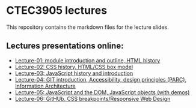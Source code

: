 # CTEC3905 lectures

This repository contains the markdown files for the lecture slides.

## Lectures presentations online:

- [Lecture-01: module introduction and outline, HTML history](https://ctec3905.github.io/presents?lecture-01)
- [Lecture-02: CSS history, HTML/CSS box model](https://ctec3905.github.io/presents?lecture-02)
- [Lecture-03: JavaScript history and introduction](https://ctec3905.github.io/presents?lecture-03)
- [Lecture-04: GIT introduction, Accessibility, design principles (PARC), Information Architecture](https://ctec3905.github.io/presents?lecture-04)
- [Lecture-05: JavaScript and the DOM, JavaScript objects (with demos)](https://ctec3905.github.io/presents?lecture-05)
- [Lecture-06: GitHUb, CSS breakpoints/Responsive Web Design](https://ctec3905.github.io/presents?lecture-06)
<!-- - [07 lecture: (-CSS vars, -cssgrid) DOM manip (see G: below), localstorage, DEMO: (TECH3015_lecture-15)](https://ctec3905.github.io/presents?lecture-07) -->
<!-- - [08 lecture: json-api, (-static site gens)](https://ctec3905.github.io/presents?lecture-08] -->
<!-- - [09 lecture: PWA's etc.)[https://ctec3905.github.io/presents?lecture-09] -->
<!-- - [10 lecture: hand-in etc.)[https://ctec3905.github.io/presents?lecture-10] -->

<!--
TO FIT IN:

G: Most already been mentioned in lectures. They just need:
- local storage, firstChild, appendChild, removeChild
- and maybe spread operator? 
- also Array.prototype.map. textContent. String.prototype.slice.
- CSS vars

- 08 lecture 2019: web-animation
- DEMO: [HTML5 template, slot and shadow DOM](https://github.com/DaveEveritt/html5-template)
-->

<!--
## DEMOS:

- [RWD layout demo](responsive-page-outline](https://front-end-materials.github.io/page-layouts/responsive-page-outline/)
- [Fania: gallery from JavaScript object](https://codepen.io/faniae/pen/dyPdpOo)
- [Fania: gallery with modals](https://codepen.io/faniae/pen/GRgGVwK)
- [RWD slide-down mobie menu](https://front-end-materials.github.io/menus/js-mobile-menu-anim/)


from TECH3015:

- [planning and HTML structure, CSS breakpoints/Responsive Web Design](https://fania.github.io/presents/?DaveEveritt_TECH3015_lecture-02#/7)
- [website workflow, style guides, UXPin design trends](https://fania.github.io/presents/?DaveEveritt_TECH3015_lecture-05#/6)
- [content strategy and mobile design](https://fania.github.io/presents/?DaveEveritt_TECH3015_lecture-06#/6)
- [information design, dark/light UI](https://fania.github.io/presents/?DaveEveritt_TECH3015_lecture-07#/5)
- [Fania: normal HTML flow, positioning elements](https://fania.github.io/presents/?DaveEveritt_TECH3015_lecture-08#/3)
- [HTML5 semantic structure](https://fania.github.io/presents/?DaveEveritt_TECH3015_lecture-10#/4)
- [Responsive Web Design](https://fania.github.io/presents/?DaveEveritt_TECH3015_lecture-10#/6)
- [localStorage](https://fania.github.io/presents/?DaveEveritt_TECH3015_lecture-15#/4)
- [DEMOS: localStorage](https://fania.github.io/presents/?DaveEveritt_TECH3015_lecture-15#/5)
-->

